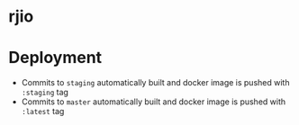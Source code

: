 # rjio


# Deployment

* Commits to `staging` automatically built and docker image is pushed with `:staging` tag
* Commits to `master` automatically built and docker image is pushed with `:latest` tag
